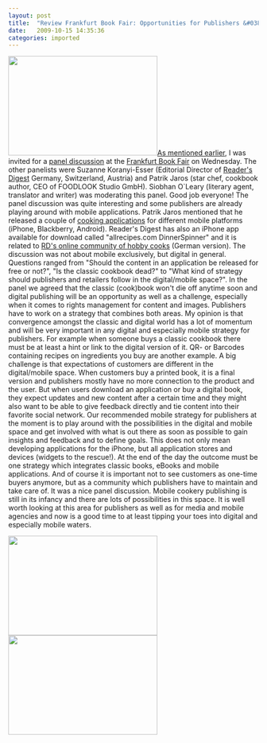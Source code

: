```yaml
---
layout: post
title:  "Review Frankfurt Book Fair: Opportunities for Publishers &#038; Retailers"
date:   2009-10-15 14:35:36
categories: imported
---
```

<img class="alignright size-full wp-image-1014" title="Frankfurt Book Fair 2009" src="http://farm3.static.flickr.com/2538/4014163118_87a961c155.jpg" alt="" width="300" height="200" />[As mentioned earlier][1], I was invited for a [panel discussion][2] at the [Frankfurt Book Fair][3] on Wednesday. The other panelists were Suzanne Koranyi-Esser (Editorial Director of [Reader's Digest][4] Germany, Switzerland, Austria) and <span class="Stil6">Patrik Jaros (</span><span class="Stil6">star chef, cookbook author, CEO of </span>FOODLOOK Studio GmbH). Siobhan O`Leary (literary agent, translator and writer) was moderating this panel. Good job everyone! The panel discussion was quite interesting and some publishers are already playing around with mobile applications. Patrik Jaros mentioned that he released a couple of [cooking applications][5] for different mobile platforms (iPhone, Blackberry, Android). Reader's Digest has also an iPhone app available for download called "allrecipes.com DinnerSpinner" and it is related to [RD's online community of hobby cooks][6] (German version). The discussion was not about mobile exclusively, but digital in general. Questions ranged from "Should the content in an application be released for free or not?", "Is the classic cookbook dead?" to "What kind of strategy should publishers and retailers follow in the digital/mobile space?".<!--more--> In the panel we agreed that the classic (cook)book won't die off anytime soon and digital publishing will be an opportunity as well as a challenge, especially when it comes to rights management for content and images. Publishers have to work on a strategy that combines both areas. My opinion is that convergence amongst the classic and digital world has a lot of momentum and will be very important in any digital and especially mobile strategy for publishers. For example when someone buys a classic cookbook there must be at least a hint or link to the digital version of it. QR- or Barcodes containing recipes on ingredients you buy are another example. A big challenge is that expectations of customers are different in the digital/mobile space. When customers buy a printed book, it is a final version and publishers mostly have no more connection to the product and the user. But when users download an application or buy a digital book, they expect updates and new content after a certain time and they might also want to be able to give feedback directly and tie content into their favorite social network. Our recommended mobile strategy for publishers at the moment is to play around with the possibilities in the digital and mobile space and get involved with what is out there as soon as possible to gain insights and feedback and to define goals. This does not only mean developing applications for the iPhone, but all application stores and devices (widgets to the rescue!). At the end of the day the outcome must be one strategy which integrates classic books, eBooks and mobile applications. And of course it is important not to see customers as one-time buyers anymore, but as a community which publishers have to maintain and take care of. It was a nice panel discussion. Mobile cookery publishing is still in its infancy and there are lots of possibilities in this space. It is well worth looking at this area for publishers as well as for media and mobile agencies and now is a good time to at least tipping your toes into digital and especially mobile waters. 

<img class="alignnone size-full wp-image-1016" title="Frankfurt Book Fair 2009" src="http://farm3.static.flickr.com/2515/4013397917_6c24244944.jpg" alt="" width="300" height="200" /> <img class="alignnone size-full wp-image-1017" title="Frankfurt Book Fair 2009 Panel Discussion" src="http://farm3.static.flickr.com/2533/4014163714_afbfda7b43.jpg" alt="" width="300" height="200" />

[1]: http://www.pavingways.com/panel-discussion-at-frankfurt-book-fair-2009_957.html
[2]: http://www.gourmet-gallery.de/en/encookingdigital.html
[3]: http://www.buchmesse.de/en/
[4]: http://www.rd.com/international/shared/?countryid=de
[5]: http://www.pitaya-media.com/
[6]: http://allrecipes.de